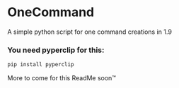 # OneCommand
A simple python script for one command creations in 1.9

### You need pyperclip for this:
```python
pip install pyperclip
```

More to come for this ReadMe soon™
